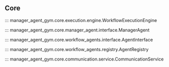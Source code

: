 ## Core

::: manager_agent_gym.core.execution.engine.WorkflowExecutionEngine

::: manager_agent_gym.core.manager_agent.interface.ManagerAgent

::: manager_agent_gym.core.workflow_agents.interface.AgentInterface

::: manager_agent_gym.core.workflow_agents.registry.AgentRegistry

::: manager_agent_gym.core.communication.service.CommunicationService

